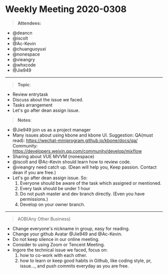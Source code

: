 # Weekly Meeting 2020-0308

> **Attendees:**
- @deancn
- @iscolt
- @Ac-Kevin
- @chuanguoyuxi
- @nonespace
- @vieangry
- @whxcode
- @Jie949

-----------------
> **Topic**: 
- Review entrytask
- Discuss about the issue we faced.
- Tasks arrangement
- Let's go after dean assign issue.

> **Notes**:
- @Jie949 join us as a project manager
- Many issues about using kbone and kbone UI.
  Suggestion: 
	QA(must read): https://wechat-miniprogram.github.io/kbone/docs/qa/
	Community: https://developers.weixin.qq.com/community/develop/mixflow
- Sharing about VUE MVVM (nonespace)
- @iscolt and @Ac-Kevin should learn how to review code.
- @vieangry need catch up. (Dean will help you, Keep passion. Contact dean if you are free.)
- Let's go after dean assign issue. So:
	1. Everyone should be aware of the task  which assigned or mentioned.
	2. Every task should be under 1 hour
	3. Do not push master and dev branch directly. (Even you have permissions.)
	4. Develop on your owner branch.


-----------------
> AOB(Any Other Business)
- Change everyone's nickname in group, easy for reading.
- Change your github Avatar @Jie949 and @Ac-Kevin.
- Do not keep silence in our online meeting.
- Consider to using Zoom or Tencent Meeting.
- Ingore the technical issue we faced,  focus on:
	1. how to co-work with each other.
	2. how to learn or keep good habits in Github, like coding style, pr, issue..., and push commits everyday as you are free.
